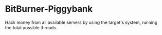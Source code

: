 # BitBurner-Piggybank
Hack money from all available servers by using the target's system, running the total possible threads.

